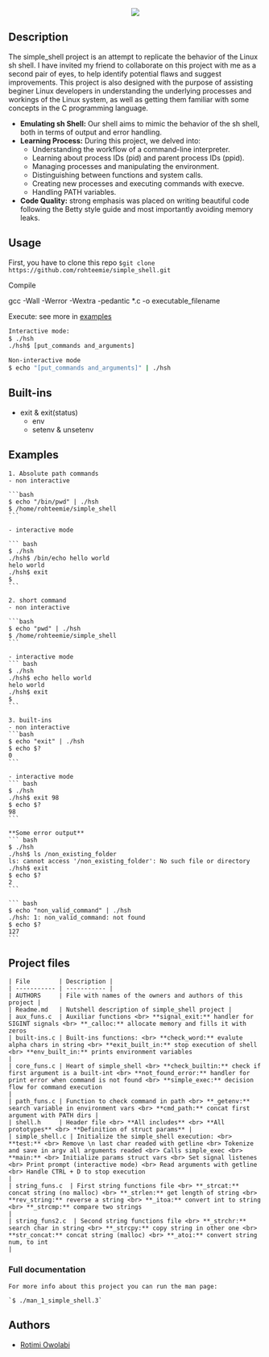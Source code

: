 <p align="center">
<img src="https://i.ibb.co/H4VJ6Yf/linux-simple-shell.png">
</p>

## Description 

The simple_shell project is an attempt to replicate the behavior of the Linux sh shell.
I have invited my friend to collaborate on this project with me as a second pair of eyes, to help identify potential flaws and suggest improvements. This project is also designed with the purpose of assisting beginer Linux developers in understanding the underlying processes and workings of the Linux system, as well as getting them familiar with some concepts in the C programming language.

- **Emulating sh Shell:** Our shell aims to mimic the behavior of the sh shell, both in terms of output and error handling.
- **Learning Process:** During this project, we delved into:
    - Understanding the workflow of a command-line interpreter.
    - Learning about process IDs (pid) and parent process IDs (ppid).
    - Managing processes and manipulating the environment.
    - Distinguishing between functions and system calls.
    - Creating new processes and executing commands with execve.
    - Handling PATH variables.
- **Code Quality:** strong emphasis was placed on writing beautiful code following the Betty style guide and most importantly avoiding memory leaks.

## Usage 

First, you have to clone this repo ```$git clone https://github.com/rohteemie/simple_shell.git```

Compile

gcc -Wall -Werror -Wextra -pedantic *.c -o executable_filename

Execute: see more in <a href="#examples">examples<a/>
``` bash
Interactive mode:
$ ./hsh
./hsh$ [put_commands and_arguments]

Non-interactive mode
$ echo "[put_commands and_arguments]" | ./hsh
```

## Built-ins 

* exit & exit(status)
	* env
	* setenv & unsetenv

## Examples

	1. Absolute path commands
	- non interactive 

	```bash
	$ echo "/bin/pwd" | ./hsh
	$ /home/rohteemie/simple_shell
	```

	- interactive mode 

	``` bash
	$ ./hsh
	./hsh$ /bin/echo hello world
	helo world
	./hsh$ exit
	$
	```

	2. short command
	- non interactive 

	```bash
	$ echo "pwd" | ./hsh
	$ /home/rohteemie/simple_shell
	```

	- interactive mode
	``` bash
	$ ./hsh
	./hsh$ echo hello world
	helo world
	./hsh$ exit
	$
	```

	3. built-ins
	- non interactive
	```bash
	$ echo "exit" | ./hsh
	$ echo $?
	0
	```

	- interactive mode
	``` bash
	$ ./hsh
	./hsh$ exit 98
	$ echo $?
	98
	```

	**Some error output**
	``` bash
	$ ./hsh
	./hsh$ ls /non_existing_folder
	ls: cannot access '/non_existing_folder': No such file or directory
	./hsh$ exit
	$ echo $?
	2
	```

	``` bash
	$ echo "non_valid_command" | ./hsh
	./hsh: 1: non_valid_command: not found
	$ echo $?
	127
	```


## Project files 

	| File        | Description |
	| ----------- | ----------- |
	| AUTHORS     | File with names of the owners and authors of this project |
	| Readme.md   | Nutshell description of simple_shell project |
	| aux_funs.c  | Auxiliar functions <br> **signal_exit:** handler for SIGINT signals <br> **_calloc:** allocate memory and fills it with zeros
	| built-ins.c | Built-ins functions: <br> **check_word:** evalute alpha chars in string <br> **exit_built_in:** stop execution of shell <br> **env_built_in:** prints environment variables
 	|
	| core_funs.c | Heart of simple_shell <br> **check_builtin:** check if first argument is a built-int <br> **not_found_error:** handler for print error when command is not found <br> **simple_exec:** decision flow for command execution
 	|
	| path_funs.c | Function to check command in path <br> **_getenv:** search variable in environment vars <br> **cmd_path:** concat first argument with PATH dirs |
	| shell.h     | Header file <br> **All includes** <br> **All prototypes** <br> **Definition of struct params** |
	| simple_shell.c | Initialize the simple_shell execution: <br> **test:** <br> Remove \n last char readed with getline <br> Tokenize and save in argv all arguments readed <br> Calls simple_exec <br> **main:** <br> Initialize params struct vars <br> Set signal listenes <br> Print prompt (interactive mode) <br> Read arguments with getline <br> Handle CTRL + D to stop execution
 	|
	| string_funs.c  | First string functions file <br> **_strcat:** concat string (no malloc) <br> **_strlen:** get length of string <br> **rev_string:** reverse a string <br> **_itoa:** convert int to string <br> **_strcmp:** compare two strings
 	|
	| string_funs2.c  | Second string functions file <br> **_strchr:** search char in string <br> **_strcpy:** copy string in other one <br> **str_concat:** concat string (malloc) <br> **_atoi:** convert string num, to int
 	|

### Full documentation 

	For more info about this project you can run the man page:

	`$ ./man_1_simple_shell.3`

## Authors 

- [Rotimi Owolabi](https://github.com/rohteemie)
